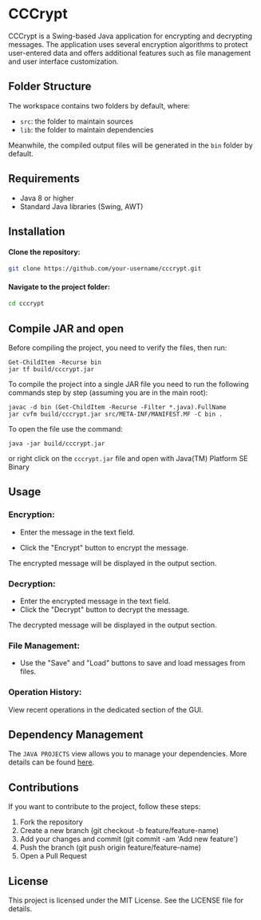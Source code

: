# CCCrypt

CCCrypt is a Swing-based Java application for encrypting and decrypting messages. The application uses several encryption algorithms to protect user-entered data and offers additional features such as file management and user interface customization.

## Folder Structure

The workspace contains two folders by default, where:

- `src`: the folder to maintain sources
- `lib`: the folder to maintain dependencies

Meanwhile, the compiled output files will be generated in the `bin` folder by default.

## Requirements
- Java 8 or higher
- Standard Java libraries (Swing, AWT)

## Installation
#### Clone the repository:

```bash
git clone https://github.com/your-username/cccrypt.git
```

#### Navigate to the project folder:

```bash
cd cccrypt
```

## Compile JAR and open

Before compiling the project, you need to verify the files, then run:

```shell
Get-ChildItem -Recurse bin
jar tf build/cccrypt.jar
```

To compile the project into a single JAR file you need to run the following commands step by step (assuming you are in the main root):

```shell
javac -d bin (Get-ChildItem -Recurse -Filter *.java).FullName
jar cvfm build/cccrypt.jar src/META-INF/MANIFEST.MF -C bin .
```

To open the file use the command:

```shell
java -jar build/cccrypt.jar
```

or right click on the `cccrypt.jar` file and open with Java(TM) Platform SE Binary

## Usage

### Encryption:

- Enter the message in the text field.

- Click the "Encrypt" button to encrypt the message.

The encrypted message will be displayed in the output section.

### Decryption:

- Enter the encrypted message in the text field.
- Click the "Decrypt" button to decrypt the message.

The decrypted message will be displayed in the output section.

### File Management:

- Use the "Save" and "Load" buttons to save and load messages from files.

### Operation History:

View recent operations in the dedicated section of the GUI.

## Dependency Management

The `JAVA PROJECTS` view allows you to manage your dependencies. More details can be found [here](https://github.com/microsoft/vscode-java-dependency#manage-dependencies).

## Contributions

If you want to contribute to the project, follow these steps:

1. Fork the repository
2. Create a new branch (git checkout -b feature/feature-name)
3. Add your changes and commit (git commit -am 'Add new feature')
4. Push the branch (git push origin feature/feature-name)
5. Open a Pull Request

## License

This project is licensed under the MIT License. See the LICENSE file for details.